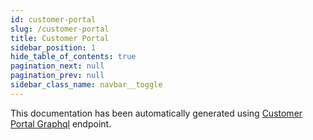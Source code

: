 ```yaml
---
id: customer-portal
slug: /customer-portal
title: Customer Portal
sidebar_position: 1
hide_table_of_contents: true
pagination_next: null
pagination_prev: null
sidebar_class_name: navbar__toggle
---
```


This documentation has been automatically generated using [Customer Portal Graphql](https://customer-portal-api.dev.sls.epilot.io/v1/graphql) endpoint.

